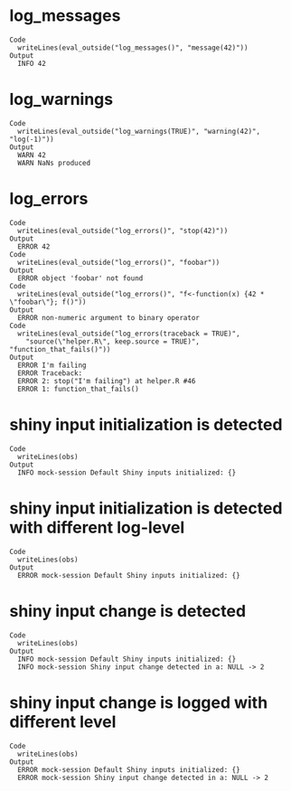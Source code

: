 # log_messages

    Code
      writeLines(eval_outside("log_messages()", "message(42)"))
    Output
      INFO 42

# log_warnings

    Code
      writeLines(eval_outside("log_warnings(TRUE)", "warning(42)", "log(-1)"))
    Output
      WARN 42
      WARN NaNs produced

# log_errors

    Code
      writeLines(eval_outside("log_errors()", "stop(42)"))
    Output
      ERROR 42
    Code
      writeLines(eval_outside("log_errors()", "foobar"))
    Output
      ERROR object 'foobar' not found
    Code
      writeLines(eval_outside("log_errors()", "f<-function(x) {42 * \"foobar\"}; f()"))
    Output
      ERROR non-numeric argument to binary operator
    Code
      writeLines(eval_outside("log_errors(traceback = TRUE)",
        "source(\"helper.R\", keep.source = TRUE)", "function_that_fails()"))
    Output
      ERROR I'm failing
      ERROR Traceback:
      ERROR 2: stop("I'm failing") at helper.R #46
      ERROR 1: function_that_fails()

# shiny input initialization is detected

    Code
      writeLines(obs)
    Output
      INFO mock-session Default Shiny inputs initialized: {}

# shiny input initialization is detected with different log-level

    Code
      writeLines(obs)
    Output
      ERROR mock-session Default Shiny inputs initialized: {}

# shiny input change is detected

    Code
      writeLines(obs)
    Output
      INFO mock-session Default Shiny inputs initialized: {}
      INFO mock-session Shiny input change detected in a: NULL -> 2

# shiny input change is logged with different level

    Code
      writeLines(obs)
    Output
      ERROR mock-session Default Shiny inputs initialized: {}
      ERROR mock-session Shiny input change detected in a: NULL -> 2


